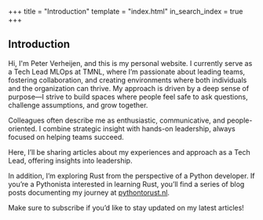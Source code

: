 +++
title = "Introduction"
template = "index.html"
in_search_index = true
+++

## Introduction
Hi, I'm Peter Verheijen, and this is my personal website. I currently serve as a Tech Lead MLOps at TMNL, where I’m passionate about leading teams, fostering collaboration, and creating environments where both individuals and the organization can thrive. My approach is driven by a deep sense of purpose—I strive to build spaces where people feel safe to ask questions, challenge assumptions, and grow together.

Colleagues often describe me as enthusiastic, communicative, and people-oriented. I combine strategic insight with hands-on leadership, always focused on helping teams succeed.

Here, I’ll be sharing articles about my experiences and approach as a Tech Lead, offering insights into leadership.

In addition, I’m exploring Rust from the perspective of a Python developer. If you’re a Pythonista interested in learning Rust, you’ll find a series of blog posts documenting my journey at [pythontorust.nl](pythontorust.nl).

Make sure to subscribe if you’d like to stay updated on my latest articles!